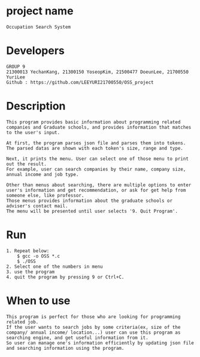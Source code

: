 # project name
	Occupation Search System

# Developers
	GROUP 9
	21300013 YechanKang, 21300150 YoseopKim, 21500477 DoeunLee, 21700550 YuriLee
	Github : https://github.com/LEEYURI21700550/OSS_project

# Description
	This program provides basic information about programming related companies and Graduate schools, and provides information that matches to the user's input. 
	
	At first, the program parses json file and parses them into tokens. 
	The parsed datas are shown with each token's size, range and type. 
	
	Next, it prints the menu. User can select one of those menu to print out the result. 
	For example, user can search companies by their name, company size, annual income and job type. 
	
	Other than menus about searching, there are multiple options to enter user's information and get recommendation, or ask for get help from someone else, like professor. 
	Those menus provides information about the graduate schools or adviser's contact mail.
	The menu will be presented until user selects '9. Quit Program'. 
	
# Run
	1. Repeat below: 
		$ gcc -o OSS *.c
		$ ./OSS
	2. Select one of the numbers in menu
	3. use the program
	4. quit the program by pressing 9 or Ctrl+C.
	
# When to use
	This program is perfect for those who are looking for programming related job. 
	If the user wants to search jobs by some criteria(ex, size of the company/ annual income/ location...) user can use this program as searching engine, and get useful information from it. 
	So user can manage one's information efficiently by updating json file and searching information using the program.
	


